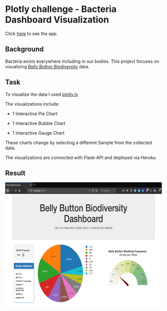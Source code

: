 # Plotly challenge - Bacteria Dashboard Visualization

Click [here](https://plotly-interactive-dashboards.herokuapp.com/) to see the app.

## Background
Bacteria exists everywhere including in our bodies. This project focuses on visualizing [Belly Button Biodiversity](http://robdunnlab.com/projects/belly-button-biodiversity/) data.


## Task
To visualize the data I used [plotly.js](https://plotly.com/javascript/)

The visualizations include:

- 1 Interactive Pie Chart 

- 1 Interactive Bubble Chart

- 1 Interactive Gauge Chart

These charts change by selecting a different Sample from the collected data.

The visualizations are connected with Flask-API and deployed via Heroku


## Result
<p align="center">
  <img width="660" height="400" src="https://github.com/ovinueza/Plotly-challenge/blob/master/Images/dashboard_part1.png">
</p>




